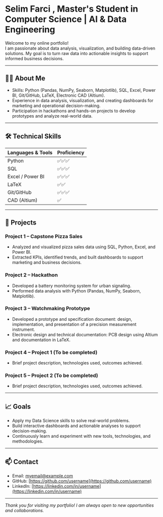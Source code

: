 # Selim Farci , Master's Student in Computer Science | AI & Data Engineering

Welcome to my online portfolio!  
I am passionate about data analysis, visualization, and building data-driven solutions. My goal is to turn raw data into actionable insights to support informed business decisions.

---

## 👨‍💻 About Me

- Skills: Python (Pandas, NumPy, Seaborn, Matplotlib), SQL, Excel, Power BI, Git/GitHub, LaTeX, Electronic CAD (Altium).  
- Experience in data analysis, visualization, and creating dashboards for marketing and operational decision-making.  
- Participation in hackathons and hands-on projects to develop prototypes and analyze real-world data.

---

## 🛠 Technical Skills

| Languages & Tools | Proficiency |
|------------------|------------|
| Python           | ✅✅✅ |
| SQL              | ✅✅✅ |
| Excel / Power BI | ✅✅✅ |
| LaTeX            | ✅✅ |
| Git/GitHub       | ✅✅✅ |
| CAD (Altium)     | ✅ |

---

## 📂 Projects

### Project 1 – Capstone Pizza Sales
- Analyzed and visualized pizza sales data using SQL, Python, Excel, and Power BI.  
- Extracted KPIs, identified trends, and built dashboards to support marketing and business decisions.

### Project 2 – Hackathon
- Developed a battery monitoring system for urban signaling.  
- Performed data analysis with Python (Pandas, NumPy, Seaborn, Matplotlib).

### Project 3 – Watchmaking Prototype
- Developed a prototype and specification document: design, implementation, and presentation of a precision measurement instrument.  
- Electronic design and technical documentation: PCB design using Altium and documentation in LaTeX.

### Project 4 – Project 1 (To be completed)
- Brief project description, technologies used, outcomes achieved.

### Project 5 – Project 2 (To be completed)
- Brief project description, technologies used, outcomes achieved.

---

## 📈 Goals
- Apply my Data Science skills to solve real-world problems.  
- Build interactive dashboards and actionable analyses to support decision-making.  
- Continuously learn and experiment with new tools, technologies, and methodologies.

---

## 📫 Contact
- Email: myemail@example.com  
- GitHub: [https://github.com/username](https://github.com/username)  
- LinkedIn: [https://linkedin.com/in/username](https://linkedin.com/in/username)  

---

*Thank you for visiting my portfolio! I am always open to new opportunities and collaborations.*
